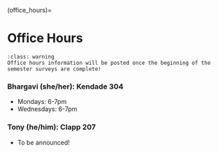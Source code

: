 (office_hours)=
# Office Hours

```{admonition} TODO
:class: warning
Office hours information will be posted once the beginning of the semester surveys are complete!
```

### Bhargavi (she/her): Kendade 304

- Mondays: 6-7pm
- Wednesdays: 6-7pm

### Tony (he/him): Clapp 207

- To be announced!
